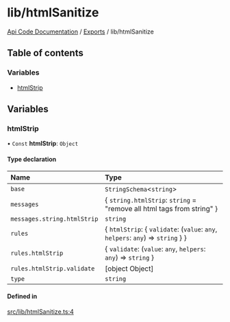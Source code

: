 # lib/htmlSanitize
 
[Api Code Documentation](../README.md) / [Exports](../modules.md) / lib/htmlSanitize

## Table of contents

### Variables

- [htmlStrip](lib_htmlSanitize.md#htmlstrip)

## Variables

### htmlStrip

• `Const` **htmlStrip**: `Object`

#### Type declaration

| Name | Type |
| :------ | :------ |
| `base` | `StringSchema`<`string`\> |
| `messages` | { `string.htmlStrip`: `string` = "remove all html tags from string" } |
| `messages.string.htmlStrip` | `string` |
| `rules` | { `htmlStrip`: { `validate`: (`value`: `any`, `helpers`: `any`) => `string`  }  } |
| `rules.htmlStrip` | { `validate`: (`value`: `any`, `helpers`: `any`) => `string`  } |
| `rules.htmlStrip.validate` | [object Object] |
| `type` | `string` |

#### Defined in

[src/lib/htmlSanitize.ts:4](https://github.com/openkfw/TruBudget/blob/0804644/api/src/lib/htmlSanitize.ts#L4)
